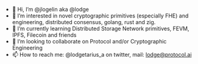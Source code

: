 - 👋 Hi, I’m @jlogelin aka @lodge
- 👀 I’m interested in novel cryptographic primitives (especially FHE) and engineering, distributed consensus, golang, rust and zig.
- 🌱 I’m currently learning Distributed Storage Network primitives, FEVM, IPFS, Filecoin and friends
- 💞️ I’m looking to collaborate on Protocol and/or Cryptographic Engineering
- 📫 How to reach me: @lodgetarius_a on twitter, mail: lodge@protocol.ai

<!---
jlogelin/jlogelin is a ✨ special ✨ repository because its `README.md` (this file) appears on your GitHub profile.
You can click the Preview link to take a look at your changes.
--->
